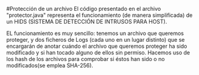 #Protección de un archivo
El código presentado en el archivo "protector.java" representa el funcionamiento (de manera simplificada) de un HIDS (SISTEMA DE DETECCIÓN	DE INTRUSOS	PARA HOST).

EL funcionamiento es muy sencillo: tenemos un archivo que queremos proteger, y dos ficheros de Logs (cada uno en un lugar distinto) que se encargarán de anotar cuándo el archivo que queremos proteger ha sido modificado y si han tocado alguno de ellos sin permiso.
Hacemos uso de los hash de los archivos para comprobar si éstos han sido o no modificados(se emplea SHA-256).
